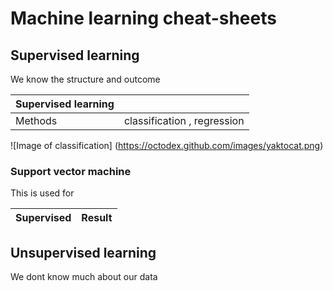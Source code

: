 # Machine learning cheat-sheets

## Supervised learning 
We know the structure and outcome

| Supervised learning |                          |
|---------------------|--------------------------|
| Methods             |classification , regression|


![Image of classification]
(https://octodex.github.com/images/yaktocat.png)


### Support vector machine
This is used for 

| Supervised | Result |
|--------|--------|

## Unsupervised learning
We dont know much about our data


